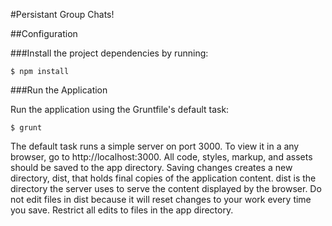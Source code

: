 #Persistant Group Chats!

##Configuration

###Install the project dependencies by running:

`$ npm install`

###Run the Application

Run the application using the Gruntfile's default task:

`$ grunt`

The default task runs a simple server on port 3000. To view it in a any browser, go to http://localhost:3000. All code, styles, markup, and assets should be saved to the app directory. Saving changes creates a new directory, dist, that holds final copies of the application content. dist is the directory the server uses to serve the content displayed by the browser. Do not edit files in dist because it will reset changes to your work every time you save. Restrict all edits to files in the app directory.
